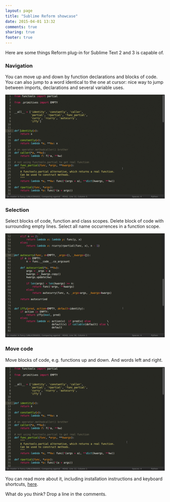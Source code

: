 ```yaml
---
layout: page
title: "Sublime Reform showcase"
date: 2015-04-01 13:32
comments: true
sharing: true
footer: true
---
```


Here are some things Reform plug-in for Sublime Text 2 and 3 is capable of.


### Navigation

You can move up and down by function declarations and blocks of code. You can also jump to a word identical to the one at cursor: nice way to jump between imports, declarations and several variable uses.

<img src="/images/reform/reform-navigate.gif">


### Selection

Select blocks of code, function and class scopes. Delete block of code with surrounding empty lines. Select all name occurrences in a function scope.

<img src="/images/reform/reform-select.gif">


### Move code

Move blocks of code, e.g. functions up and down. And words left and right.

<img src="/images/reform/reform-move.gif">

You can read more about it, including installation instructions and keyboard shortcuts, [here][sublime-reform].

What do you think? Drop a line in the comments.


[sublime-reform]: https://github.com/Suor/sublime-reform
